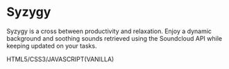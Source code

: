 # Syzygy

 Syzygy is a cross between productivity and relaxation. Enjoy a dynamic background and soothing sounds retrieved using the Soundcloud API while keeping updated on your tasks.

 HTML5/CSS3/JAVASCRIPT(VANILLA)
